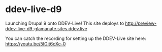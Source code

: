 # ddev-live-d9

Launching Drupal 9 onto DDEV-Live! This site deploys to http://preview-ddev-live-d9-glamanate.sites.ddev.live

You can catch the recording for setting up the DDEV-Live site here: https://youtu.be/5IGit6oXc-0
